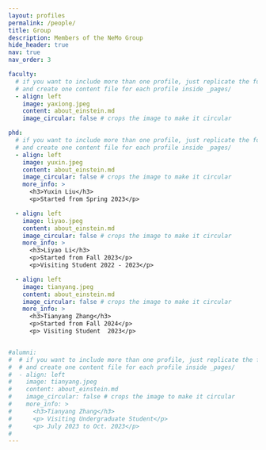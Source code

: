 ```yaml
---
layout: profiles
permalink: /people/
title: Group 
description: Members of the NeMo Group 
hide_header: true
nav: true
nav_order: 3

faculty:
  # if you want to include more than one profile, just replicate the following block
  # and create one content file for each profile inside _pages/
  - align: left 
    image: yaxiong.jpeg
    content: about_einstein.md
    image_circular: false # crops the image to make it circular

phd:
  # if you want to include more than one profile, just replicate the following block
  # and create one content file for each profile inside _pages/
  - align: left 
    image: yuxin.jpeg
    content: about_einstein.md
    image_circular: false # crops the image to make it circular
    more_info: >
      <h3>Yuxin Liu</h3>
      <p>Started from Spring 2023</p>

  - align: left
    image: liyao.jpeg
    content: about_einstein.md
    image_circular: false # crops the image to make it circular
    more_info: >
      <h3>Liyao Li</h3>
      <p>Started from Fall 2023</p>
      <p>Visiting Student 2022 - 2023</p>

  - align: left 
    image: tianyang.jpeg
    content: about_einstein.md
    image_circular: false # crops the image to make it circular
    more_info: >
      <h3>Tianyang Zhang</h3>
      <p>Started from Fall 2024</p>
      <p> Visiting Student  2023</p>


#alumni:
#  # if you want to include more than one profile, just replicate the following block
#  # and create one content file for each profile inside _pages/
#  - align: left 
#    image: tianyang.jpeg
#    content: about_einstein.md
#    image_circular: false # crops the image to make it circular
#    more_info: >
#      <h3>Tianyang Zhang</h3>
#      <p> Visiting Undergraduate Student</p>
#      <p> July 2023 to Oct. 2023</p>
#
---
```

